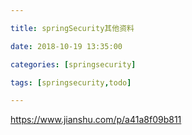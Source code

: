 ```yaml
---

title: springSecurity其他资料

date: 2018-10-19 13:35:00

categories: [springsecurity]

tags: [springsecurity,todo]

---
```






<!--more-->

https://www.jianshu.com/p/a41a8f09b811
